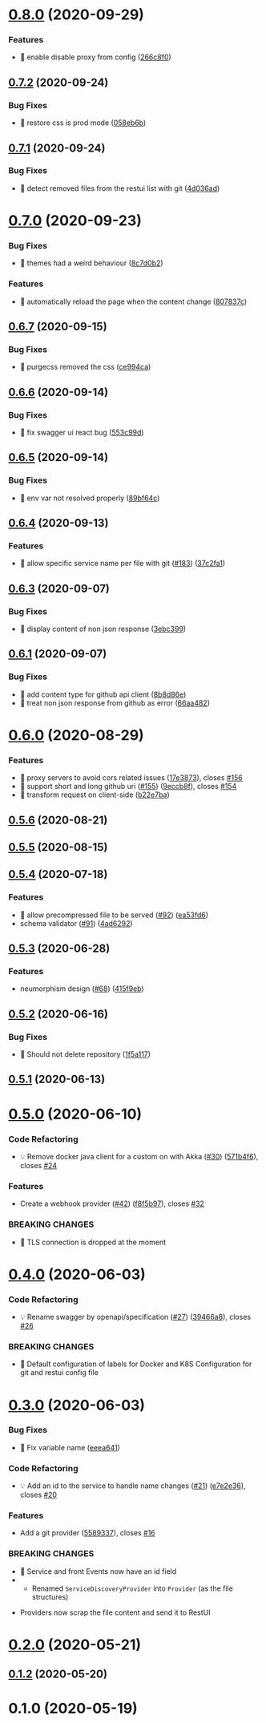 # [0.8.0](https://github.com/MaethorNaur/restui/compare/v0.7.2...v0.8.0) (2020-09-29)


### Features

* 🎸 enable disable proxy from config  ([266c8f0](https://github.com/MaethorNaur/restui/commit/266c8f0e0381fa248997746572ed38b3d2a3a5a5))



## [0.7.2](https://github.com/MaethorNaur/restui/compare/v0.7.1...v0.7.2) (2020-09-24)


### Bug Fixes

* 🐛 restore css is prod mode ([058eb6b](https://github.com/MaethorNaur/restui/commit/058eb6b8b54f06e42c54096c744e94af9b80081f))



## [0.7.1](https://github.com/MaethorNaur/restui/compare/v0.7.0...v0.7.1) (2020-09-24)


### Bug Fixes

* 🐛 detect removed files from the restui list with git ([4d036ad](https://github.com/MaethorNaur/restui/commit/4d036ad117fcdf71a6a46234871ea5068ae3e79c))



# [0.7.0](https://github.com/MaethorNaur/restui/compare/v0.6.7...v0.7.0) (2020-09-23)


### Bug Fixes

* 🐛 themes had a weird behaviour ([8c7d0b2](https://github.com/MaethorNaur/restui/commit/8c7d0b2ad5ab344f40ed7e7deb26584015e9e7b7))


### Features

* 🎸 automatically reload the page when the content change ([807837c](https://github.com/MaethorNaur/restui/commit/807837c4e7bee5edeafa0463c1c17cb6572d91c6))



## [0.6.7](https://github.com/MaethorNaur/restui/compare/v0.6.6...v0.6.7) (2020-09-15)


### Bug Fixes

* 🐛 purgecss removed the css ([ce994ca](https://github.com/MaethorNaur/restui/commit/ce994ca2470213c8f7e5d5a06086209aa9175c46))



## [0.6.6](https://github.com/MaethorNaur/restui/compare/v0.6.5...v0.6.6) (2020-09-14)


### Bug Fixes

* 🐛 fix swagger ui react bug ([553c99d](https://github.com/MaethorNaur/restui/commit/553c99dcb0c26dea78e9e78b075a9c6b8ee6acc3))



## [0.6.5](https://github.com/MaethorNaur/restui/compare/v0.6.4...v0.6.5) (2020-09-14)


### Bug Fixes

* 🐛 env var not resolved properly ([89bf64c](https://github.com/MaethorNaur/restui/commit/89bf64c69b37f7dda2d0704be5a13ddcb6dcf369))



## [0.6.4](https://github.com/MaethorNaur/restui/compare/v0.6.3...v0.6.4) (2020-09-13)


### Features

* 🎸 allow specific service name per file with git ([#183](https://github.com/MaethorNaur/restui/issues/183)) ([37c2fa1](https://github.com/MaethorNaur/restui/commit/37c2fa191a22bb03ea660a72a33a1cf0ef695e63))



## [0.6.3](https://github.com/MaethorNaur/restui/compare/v0.6.1...v0.6.3) (2020-09-07)


### Bug Fixes

* 🐛 display content of non json response ([3ebc399](https://github.com/MaethorNaur/restui/commit/3ebc399b4875fb3b7006342c131985fe3efa25df))



## [0.6.1](https://github.com/MaethorNaur/restui/compare/v0.6.0...v0.6.1) (2020-09-07)


### Bug Fixes

* 🐛 add content type for github api client ([8b8d86e](https://github.com/MaethorNaur/restui/commit/8b8d86eee2228226251d8bf1d21004e07cf1aec4))
* 🐛 treat non json response from github as error ([66aa482](https://github.com/MaethorNaur/restui/commit/66aa482cca9ee89c304f30609137605b6ad4c1e4))



# [0.6.0](https://github.com/MaethorNaur/restui/compare/v0.5.6...v0.6.0) (2020-08-29)


### Features

* 🎸 proxy servers to avoid cors related issues ([17e3873](https://github.com/MaethorNaur/restui/commit/17e38737d762a87cc2b42fc168e3d13b9859d9d2)), closes [#156](https://github.com/MaethorNaur/restui/issues/156)
* 🎸 support short and long github uri ([#155](https://github.com/MaethorNaur/restui/issues/155)) ([9eccb8f](https://github.com/MaethorNaur/restui/commit/9eccb8fce85dc9ad13b30a77185970897080f499)), closes [#154](https://github.com/MaethorNaur/restui/issues/154)
* 🎸 transform request on client-side ([b22e7ba](https://github.com/MaethorNaur/restui/commit/b22e7ba85e17cd6ac37e23ccd70701045772819d))



## [0.5.6](https://github.com/MaethorNaur/restui/compare/v0.5.5...v0.5.6) (2020-08-21)



## [0.5.5](https://github.com/MaethorNaur/restui/compare/v0.5.4...v0.5.5) (2020-08-15)



## [0.5.4](https://github.com/MaethorNaur/restui/compare/v0.5.3...v0.5.4) (2020-07-18)


### Features

* 🎸 allow precompressed file to be served ([#92](https://github.com/MaethorNaur/restui/issues/92)) ([ea53fd6](https://github.com/MaethorNaur/restui/commit/ea53fd608d7d60141ec134e8b9d388df748b591f))
* schema validator ([#91](https://github.com/MaethorNaur/restui/issues/91)) ([4ad6292](https://github.com/MaethorNaur/restui/commit/4ad62925e432f96ed76807b07e55704c25ad14be))



## [0.5.3](https://github.com/MaethorNaur/restui/compare/v0.5.2...v0.5.3) (2020-06-28)


### Features

* neumorphism design ([#68](https://github.com/MaethorNaur/restui/issues/68)) ([415f9eb](https://github.com/MaethorNaur/restui/commit/415f9eb5d4d079b0580e2d76bbc8c8fbb7d16413))



## [0.5.2](https://github.com/MaethorNaur/restui/compare/v0.5.1...v0.5.2) (2020-06-16)


### Bug Fixes

* 🐛 Should not delete repository ([1f5a117](https://github.com/MaethorNaur/restui/commit/1f5a1171d33763c20760d21f27f6369275fb1dfe))



## [0.5.1](https://github.com/MaethorNaur/restui/compare/v0.5.0...v0.5.1) (2020-06-13)



# [0.5.0](https://github.com/MaethorNaur/restui/compare/v0.4.0...v0.5.0) (2020-06-10)


### Code Refactoring

* 💡 Remove docker java client for a custom on with Akka ([#30](https://github.com/MaethorNaur/restui/issues/30)) ([571b4f6](https://github.com/MaethorNaur/restui/commit/571b4f6f3fcb605585d8b644a14e1a63145ee56c)), closes [#24](https://github.com/MaethorNaur/restui/issues/24)


### Features

* Create a webhook provider ([#42](https://github.com/MaethorNaur/restui/issues/42)) ([f8f5b97](https://github.com/MaethorNaur/restui/commit/f8f5b9799075a62822bf2556697139e48d13f556)), closes [#32](https://github.com/MaethorNaur/restui/issues/32)


### BREAKING CHANGES

* 🧨 TLS connection is dropped at the moment



# [0.4.0](https://github.com/MaethorNaur/restui/compare/v0.3.0...v0.4.0) (2020-06-03)


### Code Refactoring

* 💡 Rename swagger by openapi/specification ([#27](https://github.com/MaethorNaur/restui/issues/27)) ([39466a8](https://github.com/MaethorNaur/restui/commit/39466a891f9b29b7d27fbf96a835f16cabf6fd5d)), closes [#26](https://github.com/MaethorNaur/restui/issues/26)


### BREAKING CHANGES

* 🧨 Default configuration of labels for Docker and K8S
Configuration for git and restui config file



# [0.3.0](https://github.com/MaethorNaur/restui/compare/v0.2.0...v0.3.0) (2020-06-03)


### Bug Fixes

* 🐛 Fix variable name ([eeea641](https://github.com/MaethorNaur/restui/commit/eeea6415071f4827bab038c74e6c5051d68f2576))


### Code Refactoring

* 💡 Add an id to the service to handle name changes ([#21](https://github.com/MaethorNaur/restui/issues/21)) ([e7e2e36](https://github.com/MaethorNaur/restui/commit/e7e2e3655ef9944dd3fdfa7752a3c8dcd18391a0)), closes [#20](https://github.com/MaethorNaur/restui/issues/20)


### Features

* Add a git provider ([5589337](https://github.com/MaethorNaur/restui/commit/5589337699f0cb3dac21cf71e0facc8f832f674f)), closes [#16](https://github.com/MaethorNaur/restui/issues/16)


### BREAKING CHANGES

* 🧨 Service and front Events now have an id field
* - Renamed `ServiceDiscoveryProvider` into `Provider` (as the file structures)
- Providers now scrap the file content and send it to RestUI



# [0.2.0](https://github.com/MaethorNaur/restui/compare/v0.1.2...v0.2.0) (2020-05-21)



## [0.1.2](https://github.com/MaethorNaur/restui/compare/v0.1.0...v0.1.2) (2020-05-20)



# 0.1.0 (2020-05-19)



